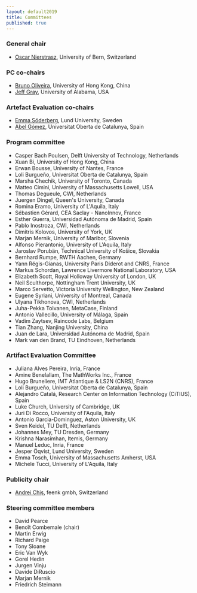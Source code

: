 ```yaml
---
layout: default2019
title: Committees
published: true
---
```


### General chair

* [Oscar Nierstrasz](http://scg.unibe.ch/staff/oscar), University of Bern, Switzerland

### PC co-chairs

* [Bruno Oliveira](http://i.cs.hku.hk/~bruno/), University of Hong Kong, China
* [Jeff Gray](http://gray.cs.ua.edu/), University of Alabama,  USA

### Artefact Evaluation co-chairs

* [Emma Söderberg](http://cs.lth.se/emma-soederberg/), Lund University, Sweden
* [Abel Gómez](https://abel.gomez.llana.me/), Universitat Oberta de Catalunya, Spain

### Program committee

* Casper Bach Poulsen, Delft University of Technology, Netherlands
* Xuan Bi, University of Hong Kong, China
* Erwan Bousse, University of Nantes, France
* Loli Burgueño, Universitat Oberta de Catalunya, Spain
* Marsha Chechik, University of Toronto, Canada
* Matteo Cimini, University of Massachusetts Lowell, USA
* Thomas Degueule, CWI, Netherlands
* Juergen Dingel, Queen's University, Canada
* Romina Eramo, University of L'Aquila, Italy
* Sébastien Gérard, CEA Saclay - NanoInnov, France
* Esther Guerra, Universidad Autónoma de Madrid, Spain
* Pablo Inostroza, CWI, Netherlands
* Dimitris Kolovos, University of York, UK
* Marjan Mernik, University of Maribor, Slovenia
* Alfonso Pierantonio, University of L'Aquila, Italy
* Jaroslav Porubän, Technical University of Košice, Slovakia
* Bernhard Rumpe, RWTH Aachen, Germany
* Yann Régis-Gianas, University Paris Diderot and CNRS, France 
* Markus Schordan, Lawrence Livermore National Laboratory, USA
* Elizabeth Scott, Royal Holloway University of London, UK
* Neil Sculthorpe, Nottingham Trent University, UK
* Marco Servetto, Victoria University Wellington, New Zealand
* Eugene Syriani, University of Montreal, Canada
* Ulyana Tikhonova, CWI, Netherlands
* Juha-Pekka Tolvanen, MetaCase, Finland
* Antonio Vallecillo, University of Málaga, Spain
* Vadim Zaytsev, Raincode Labs, Belgium
* Tian Zhang, Nanjing University, China
* Juan de Lara, Universidad Autónoma de Madrid, Spain
* Mark van den Brand, TU Eindhoven, Netherlands


### Artifact Evaluation Committee

* Juliana Alves Pereira, Inria, France
* Amine Benelallam, The MathWorks Inc., France
* Hugo Bruneliere, IMT Atlantique & LS2N (CNRS), France
* Loli Burgueño, Universitat Oberta de Catalunya, Spain
* Alejandro Catalá, Research Center on Information Technology (CiTIUS), Spain
* Luke Church, University of Cambridge, UK
* Juri Di Rocco, University of l'Aquila, Italy
* Antonio Garcia-Dominguez, Aston University, UK
* Sven Keidel, TU Delft, Netherlands
* Johannes Mey, TU Dresden, Germany
* Krishna Narasimhan, Itemis, Germany
* Manuel Leduc, Inria, France
* Jesper Öqvist, Lund University, Sweden
* Emma Tosch, University of Massachusetts Amherst, USA
* Michele Tucci, University of L'Aquila, Italy

### Publicity chair

* [Andrei Chiș](http://www.andreichis.com), feenk gmbh, Switzerland

### Steering committee members

* David Pearce
* Benoît Combemale (chair)
* Martin Erwig 
* Richard Paige
* Tony Sloane 
* Eric Van Wyk
* Gorel Hedin
* Jurgen Vinju 
* Davide DiRuscio
* Marjan Mernik
* Friedrich Steimann

